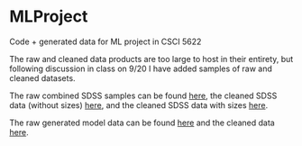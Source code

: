 # MLProject
Code + generated data for ML project in CSCI 5622

The raw and cleaned data products are too large to host in their entirety, but following discussion in class on 9/20 I have added samples of raw and cleaned datasets. 

The raw combined SDSS samples can be found [here](SDSS/rawCombinedSample.csv), the cleaned SDSS data (without sizes) [here](SDSS/combined_noSize_cleanedSample.csv), and the cleaned SDSS data with sizes [here](SDSS/combined_wSize_cleanedSample.csv).

The raw generated model data can be found [here](MCMC/tagged_samples.csv) and the cleaned data [here](MCMC/data/combined_taggedSamples_cleaned_reduced.csv).
